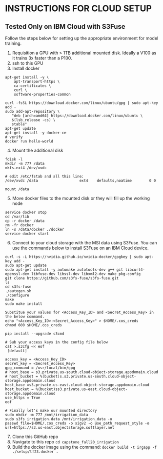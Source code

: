 # INSTRUCTIONS FOR CLOUD SETUP
## Tested Only on IBM Cloud with S3Fuse

Follow the steps below for setting up the appropriate environment for model training.

1. Requisition a GPU with > 1TB additional mounted disk. Ideally a V100 as it trains 3x faster than a P100.
2. ssh to this GPU 
3. Install docker 
```
apt-get install -y \
    apt-transport-https \
    ca-certificates \
    curl \
    software-properties-common
	
curl -fsSL https://download.docker.com/linux/ubuntu/gpg | sudo apt-key add -
sudo add-apt-repository \
   "deb [arch=amd64] https://download.docker.com/linux/ubuntu \
   $(lsb_release -cs) \
   stable"	
apt-get update
apt-get install -y docker-ce
# verify
docker run hello-world
```
4. Mount the additional disk
```
fdisk -l
mkdir -m 777 /data
mkfs.ext4 /dev/xvdc

# edit /etc/fstab and all this line:
/dev/xvdc /data                   ext4    defaults,noatime        0 0

mount /data
```
5. Move docker files to the mounted disk or they will fill up the working node
```
service docker stop
cd /var/lib
cp -r docker /data
rm -fr docker
ln -s /data/docker ./docker
service docker start
```

6. Connect to your cloud storage with the MSI data using S3Fuse. You can use the commands below to install S3Fuse on an IBM Cloud device.

```
curl -s -L https://nvidia.github.io/nvidia-docker/gpgkey | sudo apt-key add -
sudo apt-get update
sudo apt-get install -y automake autotools-dev g++ git libcurl4-openssl-dev libfuse-dev libssl-dev libxml2-dev make pkg-config
git clone https://github.com/s3fs-fuse/s3fs-fuse.git
ls
cd s3fs-fuse
./autogen.sh
./configure
make
sudo make install

Substitue your values for <Access_Key_ID> and <Secret_Access_Key> in the below command.
echo "<Access_Key_ID>:<Secret_Access_Key>" > $HOME/.cos_creds
chmod 600 $HOME/.cos_creds

pip install --upgrade s3cmd

# Sub your access keys in the config file below
cat >.s3cfg << eof
 [default]

access_key = <Access_Key_ID>
secret_key = <Secret_Access_Key>
gpg_command = /usr/local/bin/gpg
# host_base = s3.private.us-south.cloud-object-storage.appdomain.cloud
# host_bucket = %(bucket)s.s3.private.us-south.cloud-object-storage.appdomain.cloud
host_base =s3.private.us-east.cloud-object-storage.appdomain.cloud
host_bucket = %(bucket)ss3.private.us-east.cloud-object-storage.appdomain.cloud
use_https = True
eof

# Finally let's make our mounted directory
sudo mkdir -m 777 /mnt/irrigation_data
sudo s3fs irrigation.data /mnt/irrigation_data -o passwd_file=$HOME/.cos_creds -o sigv2 -o use_path_request_style -o url=https://s3.us-east.objectstorage.softlayer.net

```
7. Clone this GitHub repo
8. Navigate to this repo `cd capstone_fall20_irrigation`
9. Build the docker image using the command:  `docker build -t irgapp -f ./setup/tf23.docker .`
